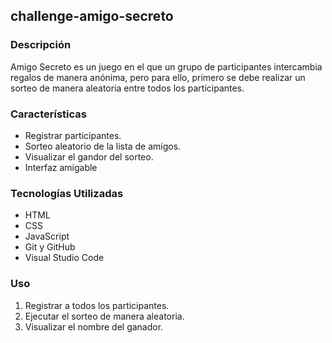 ## challenge-amigo-secreto

### Descripción
Amigo Secreto es un juego en el que un grupo de participantes intercambia regalos de manera anónima, pero para ello, primero se debe realizar un sorteo de manera aleatoria entre todos los participantes. 

### Características
- Registrar participantes.
- Sorteo aleatorio de la lista de amigos.
- Visualizar el gandor del sorteo.
- Interfaz amigable

### Tecnologías Utilizadas
- HTML
- CSS
- JavaScript
- Git y GitHub
- Visual Studio Code

### Uso
1. Registrar a todos los participantes.
2. Ejecutar el sorteo de manera aleatoria.
3. Visualizar el nombre del ganador.


